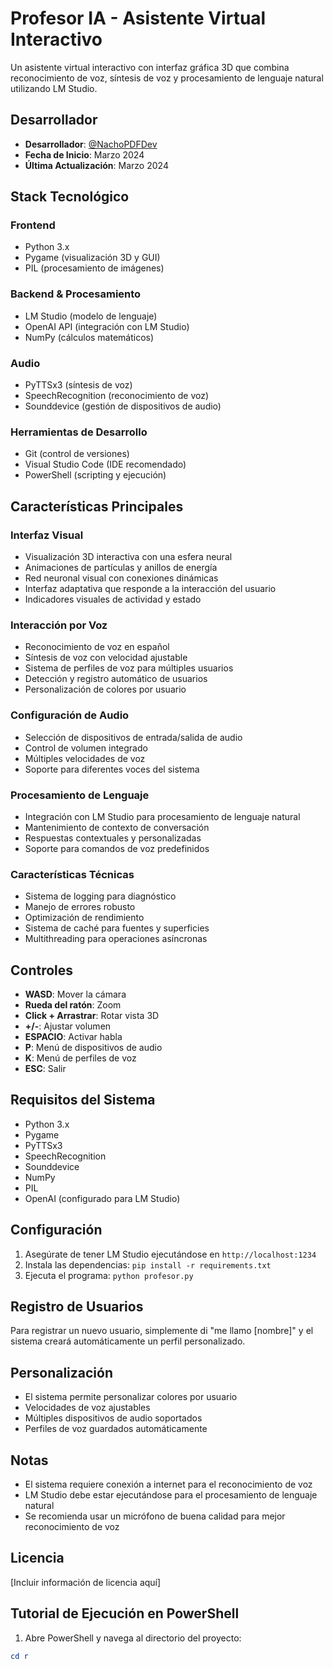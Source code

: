 # Profesor IA - Asistente Virtual Interactivo

Un asistente virtual interactivo con interfaz gráfica 3D que combina reconocimiento de voz, síntesis de voz y procesamiento de lenguaje natural utilizando LM Studio.

## Desarrollador
- **Desarrollador**: [@NachoPDFDev](https://github.com/NachoPDFDev)
- **Fecha de Inicio**: Marzo 2024
- **Última Actualización**: Marzo 2024

## Stack Tecnológico
### Frontend
- Python 3.x
- Pygame (visualización 3D y GUI)
- PIL (procesamiento de imágenes)

### Backend & Procesamiento
- LM Studio (modelo de lenguaje)
- OpenAI API (integración con LM Studio)
- NumPy (cálculos matemáticos)

### Audio
- PyTTSx3 (síntesis de voz)
- SpeechRecognition (reconocimiento de voz)
- Sounddevice (gestión de dispositivos de audio)

### Herramientas de Desarrollo
- Git (control de versiones)
- Visual Studio Code (IDE recomendado)
- PowerShell (scripting y ejecución)

## Características Principales

### Interfaz Visual
- Visualización 3D interactiva con una esfera neural
- Animaciones de partículas y anillos de energía
- Red neuronal visual con conexiones dinámicas
- Interfaz adaptativa que responde a la interacción del usuario
- Indicadores visuales de actividad y estado

### Interacción por Voz
- Reconocimiento de voz en español
- Síntesis de voz con velocidad ajustable
- Sistema de perfiles de voz para múltiples usuarios
- Detección y registro automático de usuarios
- Personalización de colores por usuario

### Configuración de Audio
- Selección de dispositivos de entrada/salida de audio
- Control de volumen integrado
- Múltiples velocidades de voz
- Soporte para diferentes voces del sistema

### Procesamiento de Lenguaje
- Integración con LM Studio para procesamiento de lenguaje natural
- Mantenimiento de contexto de conversación
- Respuestas contextuales y personalizadas
- Soporte para comandos de voz predefinidos

### Características Técnicas
- Sistema de logging para diagnóstico
- Manejo de errores robusto
- Optimización de rendimiento
- Sistema de caché para fuentes y superficies
- Multithreading para operaciones asíncronas

## Controles
- **WASD**: Mover la cámara
- **Rueda del ratón**: Zoom
- **Click + Arrastrar**: Rotar vista 3D
- **+/-**: Ajustar volumen
- **ESPACIO**: Activar habla
- **P**: Menú de dispositivos de audio
- **K**: Menú de perfiles de voz
- **ESC**: Salir

## Requisitos del Sistema
- Python 3.x
- Pygame
- PyTTSx3
- SpeechRecognition
- Sounddevice
- NumPy
- PIL
- OpenAI (configurado para LM Studio)

## Configuración
1. Asegúrate de tener LM Studio ejecutándose en `http://localhost:1234`
2. Instala las dependencias: `pip install -r requirements.txt`
3. Ejecuta el programa: `python profesor.py`

## Registro de Usuarios
Para registrar un nuevo usuario, simplemente di "me llamo [nombre]" y el sistema creará automáticamente un perfil personalizado.

## Personalización
- El sistema permite personalizar colores por usuario
- Velocidades de voz ajustables
- Múltiples dispositivos de audio soportados
- Perfiles de voz guardados automáticamente

## Notas
- El sistema requiere conexión a internet para el reconocimiento de voz
- LM Studio debe estar ejecutándose para el procesamiento de lenguaje natural
- Se recomienda usar un micrófono de buena calidad para mejor reconocimiento de voz

## Licencia
[Incluir información de licencia aquí]

## Tutorial de Ejecución en PowerShell

1. Abre PowerShell y navega al directorio del proyecto:

```powershell
cd r
```
